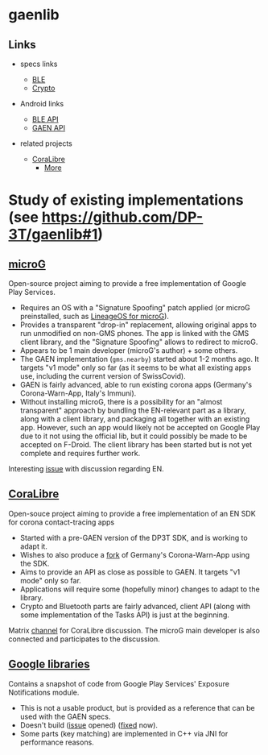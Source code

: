 # gaenlib

## Links

* specs links
    * [BLE](https://www.blog.google/documents/70/Exposure_Notification_-_Bluetooth_Specification_v1.2.2.pdf)
    * [Crypto](https://blog.google/documents/69/Exposure_Notification_-_Cryptography_Specification_v1.2.1.pdf)

* Android links
    * [BLE API](https://developer.android.com/guide/topics/connectivity/bluetooth-le)
    * [GAEN API](https://developers.google.com/android/exposure-notifications/exposure-notifications-api)

* related projects
    * [CoraLibre](https://github.com/CoraLibre/CoraLibre-android-sdk)
        * [More](https://github.com/corona-warn-app/cwa-app-android/issues/75)


# Study of existing implementations (see https://github.com/DP-3T/gaenlib#1)

## [microG](https://microg.org/)
Open-source project aiming to provide a free implementation of Google Play Services.

  - Requires an OS with a "Signature Spoofing" patch applied (or microG preinstalled, such as [LineageOS for microG](https://lineage.microg.org/)).
  - Provides a transparent "drop-in" replacement, allowing original apps to run unmodified on non-GMS phones. The app is linked with the GMS client library, and the "Signature Spoofing" allows to redirect to microG.
  - Appears to be 1 main developer (microG's author) + some others.
  - The GAEN implementation (`gms.nearby`) started about 1-2 months ago. It targets "v1 mode" only so far (as it seems to be what all existing apps use, including the current version of SwissCovid).
  - GAEN is fairly advanced, able to run existing corona apps (Germany's Corona-Warn-App, Italy's Immuni).
  - Without installing microG, there is a possibility for an "almost transparent" approach by bundling the EN-relevant part as a library, along with a client library, and packaging all together with an existing app. However, such an app would likely not be accepted on Google Play due to it not using the official lib, but it could possibly be made to be accepted on F-Droid. The client library has been started but is not yet complete and requires further work.

Interesting [issue](https://github.com/microg/android_packages_apps_GmsCore/issues/1057) with discussion regarding EN.

## [CoraLibre](https://github.com/CoraLibre/CoraLibre-android-sdk)
Open-souce project aiming to provide a free implementation of an EN SDK for corona contact-tracing apps

  - Started with a pre-GAEN version of the DP3T SDK, and is working to adapt it.
  - Wishes to also produce a [fork](https://github.com/CoraLibre/CoraLibre-android) of Germany's Corona-Warn-App using the SDK. 
  - Aims to provide an API as close as possible to GAEN. It targets "v1 mode" only so far.
  - Applications will require some (hopefully minor) changes to adapt to the library.
  - Crypto and Bluetooth parts are fairly advanced, client API (along with some implementation of the Tasks API) is just at the beginning.

Matrix [channel](https://app.element.io/#/room/#coralibre:matrix.org) for CoraLibre discussion. The microG main developer is also connected and participates to the discussion.

## [Google libraries](https://github.com/google/exposure-notifications-internals/pull/15)
Contains a snapshot of code from Google Play Services' Exposure Notifications module.

  - This is not a usable product, but is provided as a reference that can be used with the GAEN specs.
  - Doesn't build ([issue](https://github.com/google/exposure-notifications-internals/issues/13) opened) ([fixed](https://github.com/google/exposure-notifications-internals/commit/da29e8f8ec2a3e970e1a435d5e40013b1a0e6172) now).
  - Some parts (key matching) are implemented in C++ via JNI for performance reasons.
